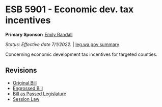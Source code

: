 # ESB 5901 - Economic dev. tax incentives
**Primary Sponsor:** [Emily Randall](/person/leg/randall_em.md)

*Status: Effective date 7/1/2022.* | [leg.wa.gov summary](https://app.leg.wa.gov/billsummary?BillNumber=5901&Year=2021)

Concerning economic development tax incentives for targeted counties.

## Revisions
* [Original Bill](1/)
* [Engrossed Bill](1/)
* [Bill as Passed Legislature](1/)
* [Session Law](1/)